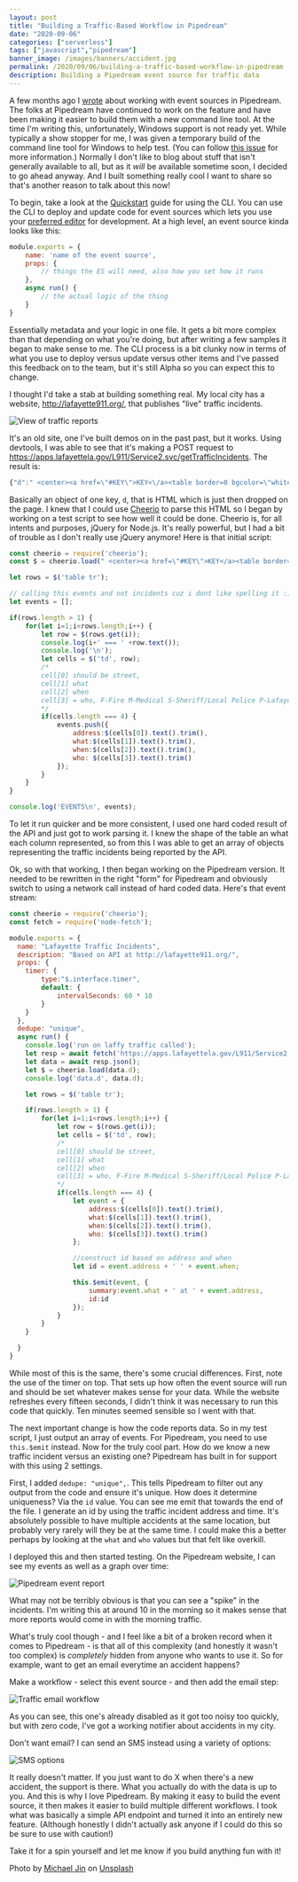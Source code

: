 ```yaml
---
layout: post
title: "Building a Traffic-Based Workflow in Pipedream"
date: "2020-09-06"
categories: ["serverless"]
tags: ["javascript","pipedream"]
banner_image: /images/banners/accident.jpg
permalink: /2020/09/06/building-a-traffic-based-workflow-in-pipedream
description: Building a Pipedream event source for traffic data
---
```


A few months ago I [wrote](https://www.raymondcamden.com/2020/05/07/looking-at-pipedreams-event-sources) about working with event sources in Pipedream. The folks at Pipedream have continued to work on the feature and have been making it easier to build them with a new command line tool. At the time I'm writing this, unfortunately, Windows support is not ready yet. While typically a show stopper for me, I was given a temporary build of the command line tool for Windows to help test. (You can follow [this issue](https://github.com/PipedreamHQ/pipedream/issues/89) for more information.) Normally I don't like to blog about stuff that isn't generally available to all, but as it *will* be available sometime soon, I decided to go ahead anyway. And I built something really cool I want to share so that's another reason to talk about this now!

To begin, take a look at the [Quickstart](https://github.com/PipedreamHQ/pipedream/blob/master/QUICKSTART.md) guide for using the CLI. You can use the CLI to deploy and update code for event sources which lets you use your [preferred editor](https://code.visualstudio.com) for development. At a high level, an event source kinda looks like this:

```js
module.exports = {
	name: 'name of the event source', 
	props: {
		// things the ES will need, also how you set how it runs
	}, 
	async run() {
		// the actual logic of the thing
	}
}
```

Essentially metadata and your logic in one file. It gets a bit more complex than that depending on what you're doing, but after writing a few samples it began to make sense to me. The CLI process is a bit clunky now in terms of what you use to deploy versus update versus other items and I've passed this feedback on to the team, but it's still Alpha so you can expect this to change. 

I thought I'd take a stab at building something real. My local city has a website, <http://lafayette911.org/>, that publishes "live" traffic incidents. 

<p>
<img data-src="https://static.raymondcamden.com/images/2020/09/laf1.jpg" alt="View of traffic reports" class="lazyload imgborder imgcenter">
</p>

It's an old site, one I've built demos on in the past past, but it works. Using devtools, I was able to see that it's making a POST request to https://apps.lafayettela.gov/L911/Service2.svc/getTrafficIncidents. The result is:

```js
{"d":" <center><a href=\"#KEY\">KEY<\/a><table border=0 bgcolor=\"white\"><tr bgcolor=\"blue\"><td><font color=\"white\"><b>Located At<\/font><\/b><\/td><td><font color=\"white\"><b>Due To<\/font><\/b><\/td><td><b><font color=\"white\">Reported At<\/font><\/b><\/td><td><font color=\"white\"><b>Assisting<\/b><\/font><\/td><\/tr><tr bgcolor=\"#FFFF99\"><td><b>&nbsp;<a href='http:\/\/maps.google.com\/maps?q=103++SHADYSIDE+AVE+,LAFAYETTE+LA' target='_new'>103  SHADYSIDE AV<\/a>&nbsp;<BR>&nbsp;LAFAYETTE,LA&nbsp;<\/b><\/td><td><b>Vehicle Accident<\/b><\/td><td><b>09\/08\/2020 - 10:21 AM<\/b><\/td><td><b>P <\/b><\/td><\/tr><tr bgcolor=\"#99FF99\"><td><b>&nbsp;<a href='http:\/\/maps.google.com\/maps?q=611++LINDEN+LEWIS+ROAD+,LAFAYETTE+LA' target='_new'>611  LINDEN LEWIS RD<\/a>&nbsp;<BR>&nbsp;LAFAYETTE,LA&nbsp;<\/b><\/td><td><b>Road Hazard<\/b><\/td><td><b>09\/08\/2020 - 10:07 AM<\/b><\/td><td><b>S <\/b><\/td><\/tr><tr bgcolor=\"#FFFF99\"><td><b>&nbsp;<a href='http:\/\/maps.google.com\/maps?q=+BONIN+ROAD+%26+E+MILTON+AVE+,YOUNGSVILLE+LA' target='_new'>BONIN RD & E MILTON AV<\/a>&nbsp;<BR>&nbsp;YOUNGSVILLE,LA&nbsp;<\/b><\/td><td><b>Traffic Control<\/b><\/td><td><b>09\/08\/2020 - 09:24 AM<\/b><\/td><td><b>S <\/b><\/td><\/tr><tr bgcolor=\"#99FF99\"><td><b>&nbsp;<a href='http:\/\/maps.google.com\/maps?q=254++EDGEWOOD+DR+,LAFAYETTE+LA' target='_new'>254  EDGEWOOD DR<\/a>&nbsp;<BR>&nbsp;LAFAYETTE,LA&nbsp;<\/b><\/td><td><b>Vehicle Accident<\/b><\/td><td><b>09\/08\/2020 - 09:14 AM<\/b><\/td><td><b>P <\/b><\/td><\/tr><\/table><small>Data Updated at 09\/08\/2020 - 10:27:37 AM <\/small><\/center><script>$('dateline').innerHTML = '09\/08\/2020 - 10:27:37 AM'; <\/script>"}
```

Basically an object of one key, `d`, that is HTML which is just then dropped on the page. I knew that I could use [Cheerio](https://www.npmjs.com/package/cheerio) to parse this HTML so I began by working on a test script to see how well it could be done. Cheerio is, for all intents and purposes, jQuery for Node.js. It's really powerful, but I had a bit of trouble as I don't really use jQuery anymore! Here is that initial script:

```js
const cheerio = require('cheerio');
const $ = cheerio.load(" <center><a href=\"#KEY\">KEY</a><table border=0 bgcolor=\"white\"><tr bgcolor=\"blue\"><td><font color=\"white\"><b>Located At</font></b></td><td><font color=\"white\"><b>Due To</font></b></td><td><b><font color=\"white\">Reported At</font></b></td><td><font color=\"white\"><b>Assisting</b></font></td></tr><tr bgcolor=\"#FFFF99\"><td><b>&nbsp;<a href='http://maps.google.com/maps?q=101++I10+WESTBOUND+MM101+HIGHWAY+,LAFAYETTE+LA' target='_new'>101  I10 WESTBOUND MM101 HW</a>&nbsp;<BR>&nbsp;LAFAYETTE,LA&nbsp;</b></td><td><b>Stalled Vehicle</b></td><td><b>09/05/2020 - 1:24 PM</b></td><td><b>P </b></td></tr><tr bgcolor=\"#99FF99\"><td><b>&nbsp;<a href='http://maps.google.com/maps?q=+ERASTE+LANDRY+ROAD+%26++AMBASSADOR+CAFFERY+PKWY+,LAFAYETTE+LA' target='_new'>ERASTE LANDRY RD &  AMBASSADOR CAFFERY PW</a>&nbsp;<BR>&nbsp;LAFAYETTE,LA&nbsp;</b></td><td><b>Vehicle Accident</b></td><td><b>09/05/2020 - 12:49 PM</b></td><td><b>P </b></td></tr></table><small>Data Updated at 09/05/2020 - 1:34:34 PM </small></center><script>$('dateline').innerHTML = '09/05/2020 - 1:34:34 PM'; </script>");

let rows = $('table tr');

// calling this events and not incidents cuz i dont like spelling it :)
let events = [];

if(rows.length > 1) {
	for(let i=1;i<rows.length;i++) {
		let row = $(rows.get(i));
		console.log(i+' === ' +row.text());
		console.log('\n');
		let cells = $('td', row);
		/*
		cell[0] should be street, 
		cell[1] what
		cell[2] when
		cell[3] = who, F-Fire M-Medical S-Sheriff/Local Police P-Lafayette Police
		*/
		if(cells.length === 4) {
			events.push({
				address:$(cells[0]).text().trim(),
				what:$(cells[1]).text().trim(),
				when:$(cells[2]).text().trim(),
				who: $(cells[3]).text().trim()
			});
		}
	}
}

console.log('EVENTS\n', events);
```

To let it run quicker and be more consistent, I used one hard coded result of the API and just got to work parsing it. I knew the shape of the table an what each column represented, so from this I was able to get an array of objects representing the traffic incidents being reported by the API. 

Ok, so with that working, I then began working on the Pipedream version. It needed to be rewritten in the right "form" for Pipedream and obviously switch to using a network call instead of hard coded data. Here's that event stream:

```js
const cheerio = require('cheerio');
const fetch = require('node-fetch');

module.exports = {
  name: "Lafayette Traffic Incidents",
  description: "Based on API at http://lafayette911.org/",
  props: {
	timer: {
		type:"$.interface.timer",
		default: {
			intervalSeconds: 60 * 10
		}
	}
  },
  dedupe: "unique",
  async run() {
	console.log('run on laffy traffic called');
	let resp = await fetch('https://apps.lafayettela.gov/L911/Service2.svc/getTrafficIncidents', { method: 'POST' });
	let data = await resp.json();
	let $ = cheerio.load(data.d);
	console.log('data.d', data.d);

	let rows = $('table tr');

	if(rows.length > 1) {
		for(let i=1;i<rows.length;i++) {
			let row = $(rows.get(i));
			let cells = $('td', row);
			/*
			cell[0] should be street, 
			cell[1] what
			cell[2] when
			cell[3] = who, F-Fire M-Medical S-Sheriff/Local Police P-Lafayette Police
			*/
			if(cells.length === 4) {
				let event = {
					address:$(cells[0]).text().trim(),
					what:$(cells[1]).text().trim(),
					when:$(cells[2]).text().trim(),
					who: $(cells[3]).text().trim()
				};

				//construct id based on address and when
				let id = event.address + ' ' + event.when;

				this.$emit(event, {
					summary:event.what + ' at ' + event.address,
					id:id
				});
			}
		}
	}

  }
}
```

While most of this is the same, there's some crucial differences. First, note the use of the timer on top. That sets up how often the event source will run and should be set whatever makes sense for your data. While the website refreshes every fifteen seconds, I didn't think it was necessary to run this code that quickly. Ten minutes seemed sensible so I went with that. 

The next important change is how the code reports data. So in my test script, I just output an array of events. For Pipedream, you need to use `this.$emit` instead. Now for the truly cool part. How do we know a new traffic incident versus an existing one? Pipedream has built in for support with this using 2 settings. 

First, I added `dedupe: "unique",`. This tells Pipedream to filter out any output from the code and ensure it's unique. How does it determine uniqueness? Via the `id` value. You can see me emit that towards the end of the file. I generate an id by using the traffic incident address and time. It's absolutely possible to have multiple accidents at the same location, but probably very rarely will they be at the same time. I could make this a better perhaps by looking at the `what` and `who` values but that felt like overkill. 

I deployed this and then started testing. On the Pipedream website, I can see my events as well as a graph over time:

<p>
<img data-src="https://static.raymondcamden.com/images/2020/09/laf2.jpg" alt="Pipedream event report" class="lazyload imgborder imgcenter">
</p>

What may not be terribly obvious is that you can see a "spike" in the incidents. I'm writing this at around 10 in the morning so it makes sense that more reports would come in with the morning traffic. 

What's truly cool though - and I feel like a bit of a broken record when it comes to Pipedream - is that all of this complexity (and honestly it wasn't too complex) is *completely* hidden from anyone who wants to use it. So for example, want to get an email everytime an accident happens? 

Make a workflow - select this event source - and then add the email step:

<p>
<img data-src="https://static.raymondcamden.com/images/2020/09/laf3.jpg" alt="Traffic email workflow" class="lazyload imgborder imgcenter">
</p>

As you can see, this one's already disabled as it got too noisy too quickly, but with zero code, I've got a working notifier about accidents in my city. 

Don't want email? I can send an SMS instead using a variety of options:

<p>
<img data-src="https://static.raymondcamden.com/images/2020/09/laf4.jpg" alt="SMS options" class="lazyload imgborder imgcenter">
</p>

It really doesn't matter. If you just want to do X when there's a new accident, the support is there. What you actually do with the data is up to you. And this is why I love Pipedream. By making it easy to build the event source, it then makes it easier to build multiple different workflows. I took what was basically a simple API endpoint and turned it into an entirely new feature. (Although honestly I didn't actually ask anyone if I could do this so be sure to use with caution!) 

Take it for a spin yourself and let me know if you build anything fun with it!

<span>Photo by <a href="https://unsplash.com/@michaeljinphoto?utm_source=unsplash&amp;utm_medium=referral&amp;utm_content=creditCopyText">Michael Jin</a> on <a href="https://unsplash.com/s/photos/accident?utm_source=unsplash&amp;utm_medium=referral&amp;utm_content=creditCopyText">Unsplash</a></span>